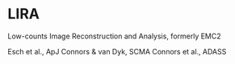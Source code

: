 LIRA
====

Low-counts Image Reconstruction and Analysis, formerly EMC2

Esch et al., ApJ
Connors & van Dyk, SCMA
Connors et al., ADASS
